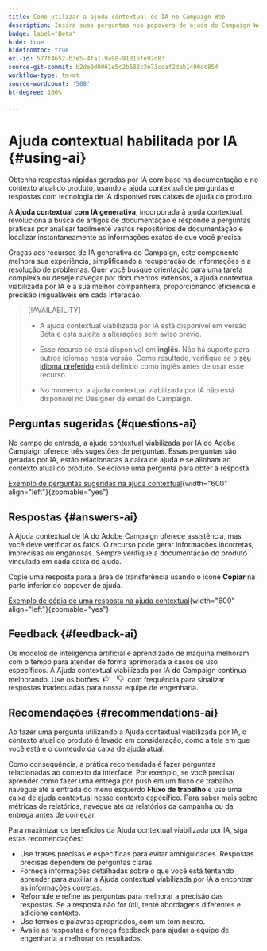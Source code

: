 ```yaml
---
title: Como utilizar a ajuda contextual de IA no Campaign Web
description: Insira suas perguntas nos popovers de ajuda do Campaign Web
badge: label="Beta"
hide: true
hidefromtoc: true
exl-id: 577f4652-b3e5-4fa1-9a98-91815fe92d83
source-git-commit: b2de0d0061e5c2b582c3e73ccaf2dab1490cc854
workflow-type: tm+mt
source-wordcount: '508'
ht-degree: 100%

---
```


# Ajuda contextual habilitada por IA {#using-ai}

Obtenha respostas rápidas geradas por IA com base na documentação e no contexto atual do produto, usando a ajuda contextual de perguntas e respostas com tecnologia de IA disponível nas caixas de ajuda do produto.

A **Ajuda contextual com IA generativa**, incorporada à ajuda contextual, revoluciona a busca de artigos de documentação e responde a perguntas práticas por analisar facilmente vastos repositórios de documentação e localizar instantaneamente as informações exatas de que você precisa.

Graças aos recursos de IA generativa do Campaign, este componente melhora sua experiência, simplificando a recuperação de informações e a resolução de problemas. Quer você busque orientação para uma tarefa complexa ou deseje navegar por documentos extensos, a ajuda contextual viabilizada por IA é a sua melhor companheira, proporcionando eficiência e precisão inigualáveis em cada interação.

<!--
[Animation showing AI-powered contextual help in action](assets/do-not-localize/CH+AI-BETA.gif)-->

>[!AVAILABILITY]
>
>* A ajuda contextual viabilizada por IA está disponível em versão Beta e está sujeita a alterações sem aviso prévio.
>
>* Esse recurso só está disponível em **inglês**. Não há suporte para outros idiomas nesta versão. Como resultado, verifique se o [seu idioma preferido](connect-to-campaign.md#language-pref) está definido como inglês antes de usar esse recurso.
>
>* No momento, a ajuda contextual viabilizada por IA não está disponível no Designer de email do Campaign.

<!--
## Consent {#consent-ai}

Campaign knowledge assistant embedded in the contextual help boxes uses AI. Your use of this capability constitutes consent that the information you provide in your session will be collected, used, disclosed, and retained by Adobe in accordance with the terms of Adobe's Customer Feedback Program. Please do not provide any personal information about yourself or other parties (including your name or contact information) in the knowledge assistant.

## Privacy {#privacy-ai}

Your data is encrypted and private following our standard data protection practices. Learn more about [Adobe Privacy Policies](https://www.adobe.com/privacy/policy.html){target="_blank"}.

The knowledge assistant AI capability does not use your data to train our models. We do not allow any partners or third parties to use your data for training their models or any other purpose.

For information specific to Adobe AI policies in Experience Cloud apps and solutions, refer to [this page](https://business.adobe.com/products/sensei/adobe-sensei.html){target="_blank"}.
-->

## Perguntas sugeridas {#questions-ai}

No campo de entrada, a ajuda contextual viabilizada por IA do Adobe Campaign oferece três sugestões de perguntas. Essas perguntas são geradas por IA, estão relacionadas à caixa de ajuda e se alinham ao contexto atual do produto. Selecione uma pergunta para obter a resposta.

[Exemplo de perguntas sugeridas na ajuda contextual](assets/do-not-localize/suggested-questions.png){width="600" align="left"}{zoomable="yes"}

## Respostas {#answers-ai}

A Ajuda contextual de IA do Adobe Campaign oferece assistência, mas você deve verificar os fatos. O recurso pode gerar informações incorretas, imprecisas ou enganosas. Sempre verifique a documentação do produto vinculada em cada caixa de ajuda.

Copie uma resposta para a área de transferência usando o ícone **Copiar** na parte inferior do popover de ajuda.

[Exemplo de cópia de uma resposta na ajuda contextual](assets/do-not-localize/copy-answer.png){width="600" align="left"}{zoomable="yes"}

## Feedback {#feedback-ai}

Os modelos de inteligência artificial e aprendizado de máquina melhoram com o tempo para atender de forma aprimorada a casos de uso específicos. A Ajuda contextual viabilizada por IA do Campaign continua melhorando. Use os botões <img src="assets/do-not-localize/thumb.png" width="10%"/> com frequência para sinalizar respostas inadequadas para nossa equipe de engenharia.

## Recomendações {#recommendations-ai}

Ao fazer uma pergunta utilizando a Ajuda contextual viabilizada por IA, o contexto atual do produto é levado em consideração, como a tela em que você está e o conteúdo da caixa de ajuda atual.

Como consequência, a prática recomendada é fazer perguntas relacionadas ao contexto da interface. Por exemplo, se você precisar aprender como fazer uma entrega por push em um fluxo de trabalho, navegue até a entrada do menu esquerdo **Fluxo de trabalho** e use uma caixa de ajuda contextual nesse contexto específico. Para saber mais sobre métricas de relatórios, navegue até os relatórios da campanha ou da entrega antes de começar.

Para maximizar os benefícios da Ajuda contextual viabilizada por IA, siga estas recomendações:

* Use frases precisas e específicas para evitar ambiguidades. Respostas precisas dependem de perguntas claras.
* Forneça informações detalhadas sobre o que você está tentando aprender para auxiliar a Ajuda contextual viabilizada por IA a encontrar as informações corretas.
* Reformule e refine as perguntas para melhorar a precisão das respostas. Se a resposta não for útil, tente abordagens diferentes e adicione contexto.
* Use termos e palavras apropriados, com um tom neutro.
* Avalie as respostas e forneça feedback para ajudar a equipe de engenharia a melhorar os resultados.